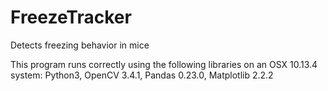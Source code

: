 # FreezeTracker
Detects freezing behavior in mice

This program runs correctly using the following libraries on an OSX 10.13.4 system:
Python3,
OpenCV 3.4.1,
Pandas 0.23.0,
Matplotlib 2.2.2
